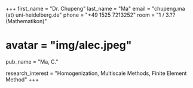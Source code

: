+++ 
first_name = "Dr. Chupeng"
last_name = "Ma"
email = "chupeng.ma (at) uni-heidelberg.de"
phone = "+49 1525 7213252"
room = "1 / 3.?? (Mathematikon)"
# avatar = "img/alec.jpeg"

pub_name = "Ma, C."

research_interest = "Homogenization, Multiscale Methods, Finite Element Method"
+++
 
       